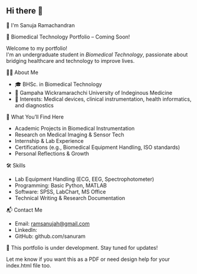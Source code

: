 ## Hi there 👋

🧬 I'm Sanuja Ramachandran

🧪 Biomedical Technology Portfolio – Coming Soon!

Welcome to my portfolio!  
I'm an undergraduate student in *Biomedical Technology*, passionate about bridging healthcare and technology to improve lives.

👩‍🎓 About Me
- 🎓 BHSc. in Biomedical Technology  
- 🏫 Gampaha Wickramarachchi University of Indeginous Medicine  
- 🧠 Interests: Medical devices, clinical instrumentation, health informatics, and diagnostics  


📌 What You’ll Find Here
- Academic Projects in Biomedical Instrumentation  
- Research on Medical Imaging & Sensor Tech  
- Internship & Lab Experience  
- Certifications (e.g., Biomedical Equipment Handling, ISO standards)  
- Personal Reflections & Growth  


🛠 Skills
- Lab Equipment Handling (ECG, EEG, Spectrophotometer)  
- Programming: Basic Python, MATLAB  
- Software: SPSS, LabChart, MS Office  
- Technical Writing & Research Documentation  


📬 Contact Me
- Email: ramsanujah@gmail.com  
- LinkedIn:   
- GitHub: github.com/sanuram

🔬 This portfolio is under development. Stay tuned for updates!

Let me know if you want this as a PDF or need design help for your index.html file too.
